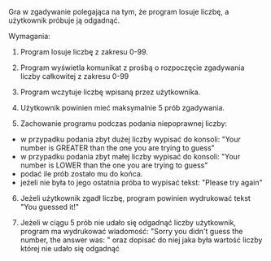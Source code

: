 Gra w zgadywanie polegająca na tym, że program losuje liczbę, a użytkownik próbuje ją odgadnąć.
 
Wymagania:
1. Program losuje liczbę z zakresu 0-99.
 
2. Program wyświetla komunikat z prośbą o rozpoczęcie zgadywania liczby całkowitej z zakresu 0-99
 
3. Program wczytuje liczbę wpisaną przez użytkownika.
 
4. Użytkownik powinien mieć maksymalnie 5 prób zgadywania.
 
5. Zachowanie programu podczas podania niepoprawnej liczby:
- w przypadku podania zbyt dużej liczby wypisać do konsoli: "Your number is GREATER than the one you are trying to guess"
- w przypadku podania zbyt małej liczby wypisać do konsoli: "Your number is LOWER than the one you are trying to guess"
- podać ile prób zostało mu do końca.
- jeżeli nie była to jego ostatnia próba to wypisać tekst: "Please try again"
 
6. Jeżeli użytkownik zgadł liczbę, program powinien wydrukować tekst "You guessed it!"
 
7. Jeżeli w ciągu 5 prób nie udało się odgadnąć liczby użytkownik, program ma wydrukować wiadomość:
"Sorry you didn't guess the number, the answer was: "
oraz dopisać do niej jaka była wartość liczby której nie udało się odgadnąć
